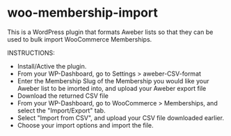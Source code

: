 # woo-membership-import


This is a WordPress plugin that formats Aweber lists so that they can be used to bulk import WooCommerce Memberships.



INSTRUCTIONS:

 - Install/Active the plugin.
 - From your WP-Dashboard, go to Settings > aweber-CSV-format
 - Enter the Membership Slug of the Membership you would like your Aweber list to be imorted into, and upload your Aweber export file
 - Download the returned CSV file
 - From your WP-Dashboard, go to WooCommerce > Memberships, and select the "Import/Export" tab.
 - Select "Import from CSV", and upload your CSV file downloaded earlier.
 - Choose your import options and import the file.
